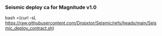 ### Seismic deploy ca for Magnitude v1.0 

bash <(curl -sL https://raw.githubusercontent.com/Dropxtor/Seismic/refs/heads/main/Seismic_deploy_contract.sh)
